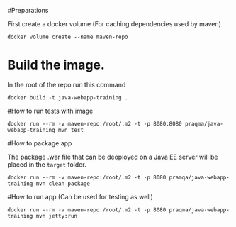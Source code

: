 #Preparations

First create a docker volume (For caching dependencies used by maven)

`docker volume create --name maven-repo`

# Build the image. 

In the root of the repo run this command

`docker build -t java-webapp-training .`

#How to run tests with image

`docker run --rm -v maven-repo:/root/.m2 -t -p 8080:8080 praqma/java-webapp-training mvn test`

#How to package app 

The package .war file that can be deoployed on a Java EE server will be placed in the `target` folder.

`docker run --rm -v maven-repo:/root/.m2 -t -p 8080 pramqa/java-webapp-training mvn clean package`

#How to run app (Can be used for testing as well)

`docker run --rm -v maven-repo:/root/.m2 -t -p 8080 praqma/java-webapp-training mvn jetty:run`



